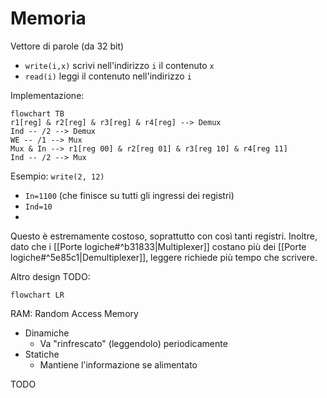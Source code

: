 # Memoria

Vettore di parole (da 32 bit)
- `write(i,x)` scrivi nell'indirizzo `i` il contenuto `x`
- `read(i)` leggi il contenuto nell'indirizzo `i`

Implementazione:

```mermaid
flowchart TB
r1[reg] & r2[reg] & r3[reg] & r4[reg] --> Demux
Ind -- /2 --> Demux
WE -- /1 --> Mux
Mux & In --> r1[reg 00] & r2[reg 01] & r3[reg 10] & r4[reg 11]
Ind -- /2 --> Mux
```

Esempio: `write(2, 12)`
- `In=1100` (che finisce su tutti gli ingressi dei registri)
- `Ind=10`
- 


Questo è estremamente costoso, soprattutto con così tanti registri. Inoltre, dato che i [[Porte logiche#^b31833|Multiplexer]] costano più dei [[Porte logiche#^5e85c1|Demultiplexer]], leggere richiede più tempo che scrivere.

Altro design TODO:

```mermaid
flowchart LR

```

RAM: Random Access Memory
- Dinamiche
	- Va "rinfrescato" (leggendolo) periodicamente
- Statiche
	- Mantiene l'informazione se alimentato

TODO